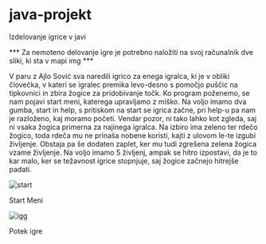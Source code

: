 # java-projekt
Izdelovanje igrice v javi

*** Za nemoteno delovanje igre je potrebno naložiti na svoj računalnik dve sliki, ki sta v mapi img ***


V paru z Ajlo Sović sva naredili igrico za enega igralca, ki je v obliki človečka, v kateri se igralec premika levo-desno s pomočjo puščic na tipkovnici in zbira žogice za pridobivanje točk. Ko program poženemo, se nam pojavi start meni, katerega upravljamo z miško. Na voljo imamo dva gumba, start in help, s pritiskom na start se igrica začne, pri help-u pa nam je razloženo, kaj moramo početi. Vendar pozor, ni tako lahko kot zgleda, saj ni vsaka žogica primerna za najinega igralca. Na izbiro ima zeleno ter rdečo žogico, toda rdeča mu ne prinaša nobene koristi, kajti z ulovom le-te izgubi življenje. Obstaja pa še dodaten zaplet, ker mu tudi zgrešena zelena žogica vzame življenje. Na voljo imamo 5 življenj, ampak se hitro izpostavi, da je to kar malo, ker se težavnost igrice stopnjuje, saj žogice začnejo hitrejše padati. 

![start](https://user-images.githubusercontent.com/57373894/120113841-a7305480-c17c-11eb-8697-986fa0f33600.jpg)

Start Meni


![igg](https://user-images.githubusercontent.com/57373894/120113849-abf50880-c17c-11eb-9fea-4d7dee92371c.jpg)

Potek igre

